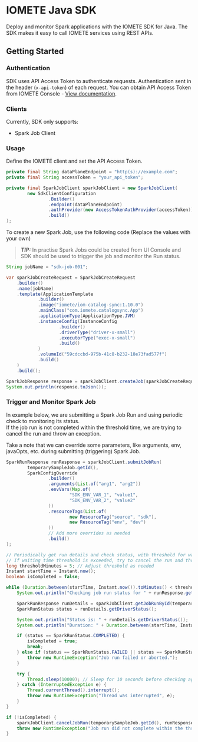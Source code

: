 # IOMETE Java SDK

Deploy and monitor Spark applications with the IOMETE SDK for Java. 
The SDK makes it easy to call IOMETE services using REST APIs. 

## Getting Started

### Authentication

SDK uses API Access Token to authenticate requests. Authentication sent in the header (`x-api-token`) of each request.
You can obtain API Access Token from IOMETE Console - [View documentation](https://iomete.com/resources/user-guide/create-a-personal-access-token).

### Clients

Currently, SDK only supports:  
- Spark Job Client

### Usage

Define the IOMETE client and set the API Access Token.

```java
private final String dataPlaneEndpoint = "http(s)://example.com";
private final String accessToken = "your_api_token";

private final SparkJobClient sparkJobClient = new SparkJobClient(
        new SdkClientConfiguration
                .Builder()
                .endpoint(dataPlaneEndpoint)
                .authProvider(new AccessTokenAuthProvider(accessToken))
                .build()
);
```


To create a new Spark Job, use the following code (Replace the values with your own)  
> **_TIP:_** In practise Spark Jobs could be created from UI Console and SDK should be used to trigger the job and monitor the Run status.

```java
String jobName = "sdk-job-001";

var sparkJobCreateRequest = SparkJobCreateRequest
    .builder()
    .name(jobName)
    .template(ApplicationTemplate
            .builder()
            .image("iomete/iom-catalog-sync:1.10.0")
            .mainClass("com.iomete.catalogsync.App")
            .applicationType(ApplicationType.JVM)
            .instanceConfig(InstanceConfig
                    .builder()
                    .driverType("driver-x-small")
                    .executorType("exec-x-small")
                    .build()
            )
            .volumeId("59cdccbd-975b-41c8-b232-18e73fad577f")
            .build()
    )
    .build();

SparkJobResponse response = sparkJobClient.createJob(sparkJobCreateRequest);
System.out.println(response.toJson());
```

### Trigger and Monitor Spark Job

In example below, we are submitting a Spark Job Run and using periodic check to monitoring its status.  
If the job run is not completed within the threshold time, we are trying to cancel the run and throw an exception.  

Take a note that we can override some parameters, like arguments, env, javaOpts, etc. during submitting (triggering) Spark Job.  

```java
SparkRunResponse runResponse = sparkJobClient.submitJobRun(
        temporarySampleJob.getId(),
        SparkConfigOverride
                .builder()
                .arguments(List.of("arg1", "arg2"))
                .envVars(Map.of(
                        "SDK_ENV_VAR_1", "value1",
                        "SDK_ENV_VAR_2", "value2"
                ))
                .resourceTags(List.of(
                        new ResourceTag("source", "sdk"),
                        new ResourceTag("env", "dev")
                ))
                // Add more overrides as needed
                .build()
);

// Periodically get run details and check status, with threshold for waiting time.
// If waiting time threshold is exceeded, try to cancel the run and throw an exception.
long thresholdMinutes = 5; // Adjust threshold as needed
Instant startTime = Instant.now();
boolean isCompleted = false;

while (Duration.between(startTime, Instant.now()).toMinutes() < thresholdMinutes) {
    System.out.println("Checking job run status for " + runResponse.getName());

    SparkRunResponse runDetails = sparkJobClient.getJobRunById(temporarySampleJob.getId(), runResponse.getId());
    SparkRunStatus status = runDetails.getDriverStatus();

    System.out.println("Status is: " + runDetails.getDriverStatus());
    System.out.println("Duration: " + Duration.between(startTime, Instant.now()).toMinutes() + " minutes");

    if (status == SparkRunStatus.COMPLETED) {
        isCompleted = true;
        break;
    } else if (status == SparkRunStatus.FAILED || status == SparkRunStatus.ABORTED) {
        throw new RuntimeException("Job run failed or aborted.");
    }

    try {
        Thread.sleep(10000); // Sleep for 10 seconds before checking again
    } catch (InterruptedException e) {
        Thread.currentThread().interrupt();
        throw new RuntimeException("Thread was interrupted", e);
    }
}

if (!isCompleted) {
    sparkJobClient.cancelJobRun(temporarySampleJob.getId(), runResponse.getId());
    throw new RuntimeException("Job run did not complete within the threshold time.");
}
```
